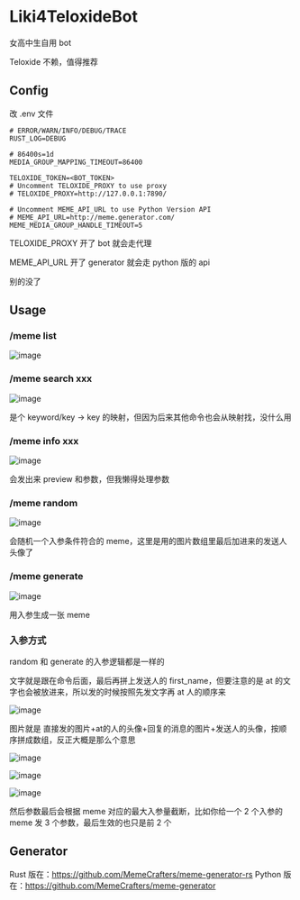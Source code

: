 # Liki4TeloxideBot

女高中生自用 bot

Teloxide 不赖，值得推荐

## Config

改 .env 文件

```
# ERROR/WARN/INFO/DEBUG/TRACE
RUST_LOG=DEBUG

# 86400s=1d
MEDIA_GROUP_MAPPING_TIMEOUT=86400

TELOXIDE_TOKEN=<BOT_TOKEN>
# Uncomment TELOXIDE_PROXY to use proxy
# TELOXIDE_PROXY=http://127.0.0.1:7890/

# Uncomment MEME_API_URL to use Python Version API
# MEME_API_URL=http://meme.generator.com/
MEME_MEDIA_GROUP_HANDLE_TIMEOUT=5
```

TELOXIDE_PROXY 开了 bot 就会走代理

MEME_API_URL 开了 generator 就会走 python 版的 api

别的没了

## Usage

### /meme list

![image](https://github.com/user-attachments/assets/20fc90a7-6545-4543-80af-927430ad2e79)

### /meme search xxx

![image](https://github.com/user-attachments/assets/05742cd4-9638-4d83-a91c-0ee756fc1a01)

是个 keyword/key -> key 的映射，但因为后来其他命令也会从映射找，没什么用

### /meme info xxx

![image](https://github.com/user-attachments/assets/4854b95d-31ba-435f-a8f8-68cb240c256e)

会发出来 preview 和参数，但我懒得处理参数

### /meme random

![image](https://github.com/user-attachments/assets/c1d1d4e0-62f9-45a3-9913-666ac39deb2e)

会随机一个入参条件符合的 meme，这里是用的图片数组里最后加进来的发送人头像了


### /meme generate

![image](https://github.com/user-attachments/assets/67648b69-9eb1-4887-85b8-dfebafdef1da)

用入参生成一张 meme


### 入参方式

random 和 generate 的入参逻辑都是一样的

文字就是跟在命令后面，最后再拼上发送人的 first_name，但要注意的是 at 的文字也会被放进来，所以发的时候按照先发文字再 at 人的顺序来

![image](https://github.com/user-attachments/assets/a19d7abe-112a-417b-935d-bf44450c28e3)


图片就是 直接发的图片+at的人的头像+回复的消息的图片+发送人的头像，按顺序拼成数组，反正大概是那么个意思

![image](https://github.com/user-attachments/assets/54f3b0ac-76f7-476b-9e4e-36bd919e991c)

![image](https://github.com/user-attachments/assets/6a4ba2b3-ec11-4078-86f5-caf7eceb6862)

![image](https://github.com/user-attachments/assets/51571764-d698-4519-b28a-ad12dd5b15e1)



然后参数最后会根据 meme 对应的最大入参量截断，比如你给一个 2 个入参的 meme 发 3 个参数，最后生效的也只是前 2 个

## Generator

Rust 版在：https://github.com/MemeCrafters/meme-generator-rs
Python 版在：https://github.com/MemeCrafters/meme-generator


